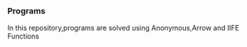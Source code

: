 <H3>Programs</H3>
<p>In this repository,programs are solved using Anonymous,Arrow and IIFE Functions</p>
